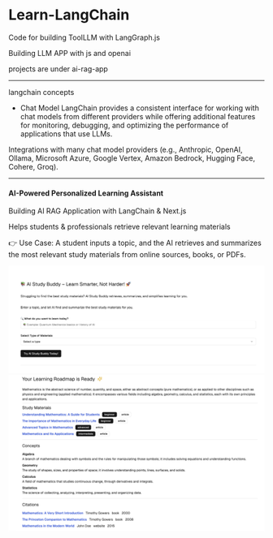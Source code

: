 # Learn-LangChain

Code for building ToolLLM with LangGraph.js

Building LLM APP with js and openai

projects are under ai-rag-app

---

langchain concepts

- Chat Model
LangChain provides a consistent interface for working with chat models from different providers while offering additional features for monitoring, debugging, and optimizing the performance of applications that use LLMs.

Integrations with many chat model providers (e.g., Anthropic, OpenAI, Ollama, Microsoft Azure, Google Vertex, Amazon Bedrock, Hugging Face, Cohere, Groq).




---

#### AI-Powered Personalized Learning Assistant

Building AI RAG Application with LangChain & Next.js

Helps students & professionals retrieve relevant learning materials

👉 Use Case: A student inputs a topic, and the AI retrieves and summarizes the most relevant study materials from online sources, books, or PDFs.

<div align="center">
  <img src="demo/demo.png" width="800" alt="Workflow Diagram"/>
</div>

<div align="center">
  <img src="demo/demo2.png" width="800" alt="Workflow Diagram"/>
</div>
